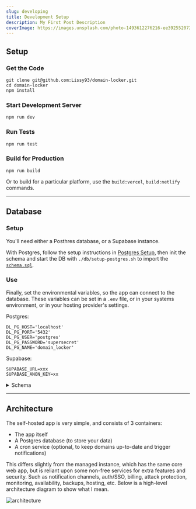 ```yaml
---
slug: developing
title: Development Setup
description: My First Post Description
coverImage: https://images.unsplash.com/photo-1493612276216-ee3925520721?ixlib=rb-4.0.3&ixid=MnwxMjA3fDB8MHxwaG90by1wYWdlfHx8fGVufDB8fHx8&auto=format&fit=crop&w=464&q=80
---
```


## Setup

### Get the Code

```
git clone git@github.com:Lissy93/domain-locker.git
cd domain-locker
npm install
```

### Start Development Server

```
npm run dev
```

### Run Tests

```
npm run test
```

### Build for Production

```
npm run build
```

Or to build for a particular platform, use the `build:vercel`, `build:netlify` commands.

---

## Database

### Setup

You'll need either a Posthres database, or a Supabase instance.

With Postgres, follow the setup instructions in [Postgres Setup](/about/developing/postgres-setup),
then init the schema and start the DB with `./db/setup-postgres.sh`
to import the [`schema.sql`](https://github.com/Lissy93/domain-locker/blob/main/db/schema.sql).

### Use

Finally, set the environmental variables, so the app can connect to the database.
These variables can be set in a `.env` file, or in your systems environment, or in your hosting provider's settings.


Postgres:

```
DL_PG_HOST='localhost'
DL_PG_PORT='5432'
DL_PG_USER='postgres'
DL_PG_PASSWORD='supersecret'
DL_PG_NAME='domain_locker'
```

Supabase:

```
SUPABASE_URL=xxx
SUPABASE_ANON_KEY=xx
```

<details>
<summary>Schema</summary>

The schema can be downloaded from [here](https://github.com/Lissy93/domain-locker/blob/main/db/schema.sql).

Below is a high-level class-diagram.

![Schema](https://gist.github.com/user-attachments/assets/4ddf35df-dad6-4820-b667-6417ef406277)

</details>


---

## Architecture

The self-hosted app is very simple, and consists of 3 containers:
- The app itself
- A Postgres database (to store your data)
- A cron service (optional, to keep domains up-to-date and trigger notifications)

This differs slightly from the managed instance, which has the same core web app, but is reliant upon some non-free services for extra features and security. Such as notification channels, auth/SSO, billing, attack protection, monitoring, availability, backups, hosting, etc. Below is a high-level architecture diagram to show what I mean.

![architecture](https://gist.github.com/user-attachments/assets/00b8b790-ab9d-49f8-ae88-a5dca4120e73)
